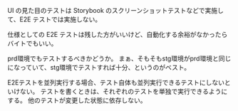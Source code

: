 UI の見た目のテストは Storybook のスクリーンショットテストなどで実施して、E2E テストでは実施しない。

仕様としての E2E テストは残した方がいいけど、自動化する余裕がなかったらバイトでもいい。

prd環境でもテストするべきかどうか。
まぁ、そもそもstg環境がprd環境と同じになっていて、stg環境でテストすれば十分、というのがベスト。

E2Eテストを並列実行する場合、テスト自体も並列実行できるテストにしないといけない。
テストを書くときは、それぞれのテストを単独で実行できるようにする。
他のテストが変更した状態に依存しない。
